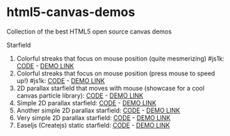 html5-canvas-demos
==================

Collection of the best HTML5 open source canvas demos

Starfield

1. Colorful streaks that focus on mouse position (quite mesmerizing) #js1k:  [CODE](http://www.kevs3d.co.uk/dev/warpfield/index-original.html) - [DEMO LINK](http://www.kevs3d.co.uk/dev/warpfield/)
2. Colorful streaks that focus on mouse position (press mouse to speed up!) #js1k:  [CODE](https://github.com/chiptune/js/blob/master/starfield.html) - [DEMO LINK](http://www.chiptune.com/starfield/starfield.html)
3. 2D parallax starfield that moves with mouse (showcase for a cool canvas particle library): [CODE](https://github.com/gamealchemist/JSparkle/tree/master/StarField2) - [DEMO LINK](http://gamealchemist.co.nf/Particles/StarField2/StarField2Demo.html?800)
4. Simple 2D parallax starfield: [CODE](https://github.com/jakesgordon/javascript-starfield/) - [DEMO LINK](http://codeincomplete.com/posts/2011/5/22/javascript_starfield/demo.html)
5. Another simple 2D parallax starfield: [CODE](https://github.com/dwmkerr/starfield) - [DEMO LINK](http://www.dwmkerr.com/experiments/starfield/)
6. Very simple 2D parallax starfield: [CODE](http://www.slayweb.com/canvas/stars/) - [DEMO LINK](http://www.slayweb.com/canvas/stars/)
7. Easeljs (Createjs) static starfield: [CODE](http://www.igorkromin.net/index.php/2013/05/13/generate-a-nice-looking-star-field-with-easeljs-and-html5-canvas/) - [DEMO LINK](http://jsfiddle.net/TBMTT/)
 
